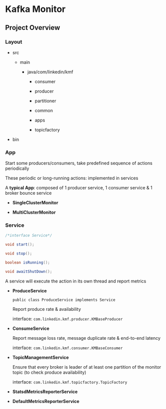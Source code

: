 # Kafka Monitor

## Project Overview

### Layout

* src
 
  * main
  
    * java/com/linkedin/kmf
     
      * consumer
      
      * producer
      
      * partitioner
      
      * common
      
      * apps
      
      * topicfactory

* bin


### App

Start some producers/consumers, take predefined sequence of actions periodically
  
These periodic or long-running actions: implemented in services
  
A **typical App**: composed of 1 producer service, 1 consumer service & 1 broker bounce service

* **SingleClusterMonitor**

* **MultiClusterMonitor**
  

### Service


```java
/*interface Service*/

void start();

void stop();

boolean isRunning();

void awaitShutDown();
```

A service will execute the action in its own thread and report metrics
 
* **ProduceService**

  `public class ProduceService implements Service`
  
  Report produce rate & availability 
    
  interface: `com.linkedin.kmf.producer.KMBaseProducer`
  
* **ConsumeService**
  
  Report message loss rate, message duplicate rate & end-to-end latency
    
  interface: `com.linkedin.kmf.consumer.KMBaseConsumer`
  
* **TopicManagementService**
  
  Ensure that every broker is leader of at least one partition of the monitor topic (to check produce availability)
    
  interface: `com.linkedin.kmf.topicfactory.TopicFactory`
  
* **StatsdMetricsReporterService**
  
* **DefaultMetricsReporterService**






